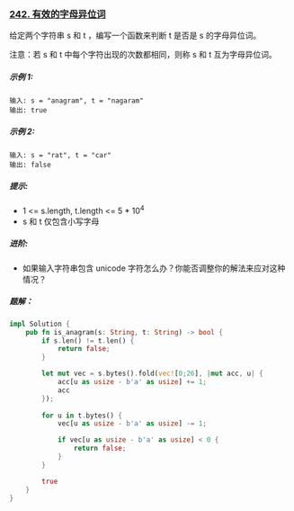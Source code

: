### [242. 有效的字母异位词](https://leetcode.cn/problems/valid-anagram/)
给定两个字符串 s 和 t ，编写一个函数来判断 t 是否是 s 的字母异位词。

注意：若 s 和 t 中每个字符出现的次数都相同，则称 s 和 t 互为字母异位词。



##### 示例 1:
```
输入: s = "anagram", t = "nagaram"
输出: true
```

##### 示例 2:
```
输入: s = "rat", t = "car"
输出: false
```

##### 提示:
- 1 <= s.length, t.length <= 5 * 10<sup>4</sup>
- s 和 t 仅包含小写字母


##### 进阶: 
- 如果输入字符串包含 unicode 字符怎么办？你能否调整你的解法来应对这种情况？

##### 题解：
```rust
impl Solution {
    pub fn is_anagram(s: String, t: String) -> bool {
        if s.len() != t.len() {
            return false;
        }

        let mut vec = s.bytes().fold(vec![0;26], |mut acc, u| {
            acc[u as usize - b'a' as usize] += 1;
            acc
        });
        
        for u in t.bytes() {
            vec[u as usize - b'a' as usize] -= 1;

            if vec[u as usize - b'a' as usize] < 0 {
                return false;
            }
        }

        true
    }
}
```
